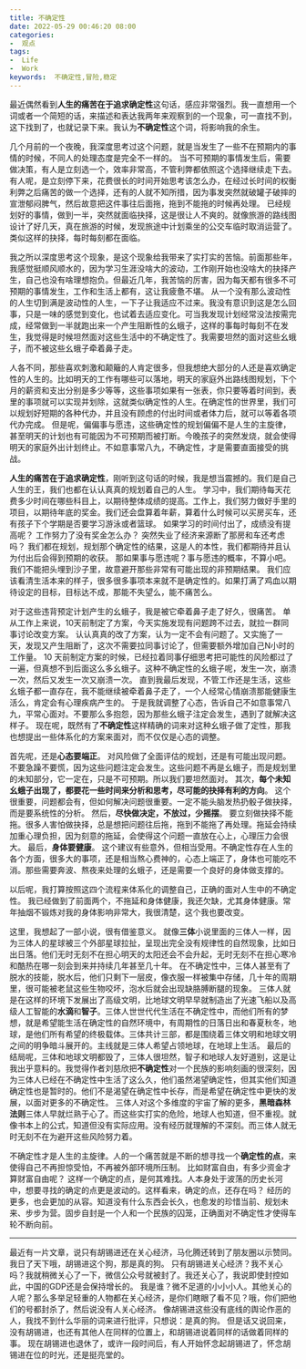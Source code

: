 ```yaml
---
title: 不确定性
date: 2022-05-29 00:46:20 08:00
categories:
-  观点
tags:
-  Life
-  Work
keywords:  不确定性,冒险,稳定
---
```


最近偶然看到**人生的痛苦在于追求确定性**这句话，感应非常强烈。我一直想用一个词或者一个简短的话，来描述和表达我两年来观察到的一个现象，可一直找不到，这下找到了，也就记录下来。我认为**不确定性**这个词，将影响我的余生。

几个月前的一个夜晚，我深度思考过这个问题，就是当发生了一些不在预期内的事情的时候，不同人的处理态度是完全不一样的。
当不可预期的事情发生后，需要做决策，有人是立刻选一个，效率非常高，不管利弊都依照这个选择继续走下去。有人呢，是立刻停下来，花费很长的时间开始思考该怎么办，在经过长时间的权衡利弊之后痛苦的做一个选择，还有的人就不知所措，因为事发突然就破罐子破摔的宣泄郁闷脾气，然后故意把这件事往后面拖，拖到不能拖的时候再处理。
已经规划好的事情，做到一半，突然就面临抉择，这是很让人不爽的。就像旅游的路线图设计了好几天，真在旅游的时候，发现旅途中计划乘坐的公交车临时取消运营了。类似这样的抉择，每时每刻都在面临。

<!-- more -->

我之所以深度思考这个现象，是这个现象给我带来了实打实的苦恼。前面那些年，我感觉挺顺风顺水的，因为学习生涯没啥大的波动，工作刚开始也没啥大的抉择产生，自己也没有啥理想抱负。但最近几年，我苦恼的厉害，因为每天都有很多不可预期的事情发生，工作和生活上都有，这让我疲惫不堪。
从一个没有那么波动性的人生切到满是波动性的人生，一下子让我适应不过来。我没有意识到这是怎么回事，只是一味的感觉到变化，也试着去适应变化。可当我发现计划经常没法按需完成，经常做到一半就跑出来一个产生阻断性的幺蛾子，这样的事每时每刻不在发生，我觉得是时候坦然面对这些生活中的不确定性了。我需要坦然的面对这些幺蛾子，而不被这些幺蛾子牵着鼻子走。

人各不同，那些喜欢刺激和颠簸的人肯定很多，但我想绝大部分的人还是喜欢确定性的人生的。比如明天的工作有哪些可以落地，明天的家庭外出路线图规划，下个月的薪资和支出分别是多少等等，这些事项如果有一张表，你只要等着时间到，表里的事项就可以实现并划除，这就类似确定性的人生。在确定性的世界里，我们可以规划好短期的各种代办，并且没有顾虑的付出时间或者体力后，就可以等着各项代办完成。
但是呢，偏偏事与愿违，这些确定性的规划偏偏不是人生的主旋律，甚至明天的计划也有可能因为不可预期而被打断。今晚孩子的突然发烧，就会使得明天的家庭外出计划终止。不如意事常八九，不确定性，才是需要直面接受的挑战。

**人生的痛苦在于追求确定性**，刚听到这句话的时候，我是想当震撼的。我们是自己人生的王，我们也都在认认真真的规划着自己的人生。
学习中，我们期待每天花费多少时间在哪些科目上，以期待整体成绩的提高。工作上，我们努力做好手里的项目，以期待年底的奖金。我们还会盘算着年薪，算着什么时候可以买房买车，还有孩子下个学期是否要学习游泳或者篮球。
如果学习的时间付出了，成绩没有提高呢？
工作努力了没有奖金怎么办？
突然失业了经济来源断了那房和车还考虑吗？
我们都在规划，规划那个确定性的结果，这是人的本性，我们都期待并且认为付出后会得到预期的收获。
那如果事与愿违呢？事与愿违的概率，不算小吧。我们不能把头埋到沙子里，故意避开那些非常有可能出现的非预期结果。
我们应该看清生活本来的样子，很多很多事项本来就不是确定性的。如果打满了鸡血以期待设定的目标，目标达不成，那能不失望么，能不痛苦么。

对于这些违背预定计划产生的幺蛾子，我是被它牵着鼻子走了好久，很痛苦。
单从工作上来说，10天前制定了方案，今天实施发现有问题跨不过去，就拉一群同事讨论改变方案。
认认真真的改了方案，认为一定不会有问题了。又实施了一天，发现又产生阻断了，这次不需要拉同事讨论了，但需要额外增加自己N小时的工作量。
10 天前制定方案的时候，已经拉着同事仔细思考把可能性的风险都过了一遍，但真想不到后面这么多幺蛾子。这种不确定性的幺蛾子呢，发生一次，崩溃一次，然后又发生一次又崩溃一次。
直到我最后发现，不管工作还是生活，这些幺蛾子都一直存在，我不能继续被牵着鼻子走了，一个人经常心情崩溃那能健康生活么，肯定会有心理疾病产生的。
于是我就调整了心态，告诉自己不如意事常八九，平常心面对。不要那么多抱怨，因为那些幺蛾子注定会发生，遇到了就解决这样子。
现在呢，既然有了**不确定性**这样精确的词来对这种幺蛾子做了定性，那我也想提出一些体系化的方案来面对，而不仅仅是心态的调整。

首先呢，还是**心态要端正**。
对风险做了全面评估的规划，还是有可能出现问题。不要急躁不要慌，因为这些问题注定会发生。这些问题不再是幺蛾子，而是规划里的未知部分，它一定在，只是不可预期。所以我们要坦然面对。
其次，**每个未知幺蛾子出现了，都要花一些时间来分析和思考，尽可能的抉择有利的方向**。
这个很重要，问题都会有，但如何解决问题很重要。一定不能头脑发热扔骰子做抉择，而是要系统性的分析。
然后，**尽快做决定，不放过，少摇摆**。
要立刻做抉择不能拖。很多人害怕做抉择，总是想把问题往后拖，拖到不能拖了再处理。拖延会持续加重心理负担，因为刻意的拖延，会使得这个问题一直放在心上，心理压力会很大。
最后，**身体要健康**。
这个建议有些意外，但相当受用。不确定性存在人生的各个方面，很多大的事项，还是相当熬心费神的，心态上端正了，身体也可能吃不消。那些需要奔波、熬夜来处理的幺蛾子，还是需要一个良好的身体做支撑的。

以后呢，我打算按照这四个流程来体系化的调整自己，正确的面对人生中的不确定性。
我已经做到了前面两个，不拖延和身体健康，我还欠缺，尤其身体健康。常年抽烟不锻炼对我的身体影响非常大，我很清楚，这个我也要改变。

这里，我想起了一部小说，很有借鉴意义。
就像**三体**小说里面的三体人一样，因为三体人的星球被三个外部星球拉扯，呈现出完全没有规律性的自然现象，比如日出日落。他们无时无刻不在担心明天的太阳还会不会升起，无时无刻不在担心寒冷和酷热在哪一刻会到来并持续几年甚至几十年。
在不确定性中，三体人甚至有了脱水的技能，脱水后，他们只剩下一层皮，像衣服一样被集中存储，几十年的周期里，很可能被老鼠这些生物咬坏，泡水后就会出现缺胳膊断腿的现象。
三体人就是在这样的环境下发展出了高级文明，比地球文明早早就制造出了光速飞船以及高级人工智能的**水滴**和**智子**。三体人世世代代生活在不确定性中，而他们所有的梦想，就是希望能生活在确定性的自然环境中，有周期性的日落日出和春夏秋冬，地球，是他们所有希望的终极载体。三体共计三部，都是围绕着三体文明和地球文明之间的明争暗斗展开的。主线就是三体人希望占领地球，在地球上生活。
最后的结局呢，三体和地球文明都毁了，三体人很坦然，智子和地球人友好道别，这是让我出乎意料的。我觉得作者刘慈欣把**不确定性**对一个民族的影响刻画的很深刻，因为三体人已经在不确定性中生活了这么久，他们虽然渴望确定性，但其实他们知道确定性也是暂时的。他们不是渴望在确定性中长存，而是希望在确定性中更快的发展，以面对更多的不确定性。
三体人对这个多维度的宇宙了解的更多，**黑暗森林法则**三体人早就烂熟于心了。而这些实打实的危险，地球人也知道，但不重视。就像书本上的公式，知道但没有实际应用。没有经历就理解的不深刻。而三体人就无时无刻不在为避开这些风险努力着。

不确定性才是人生的主旋律。人的一个痛苦就是不断的想寻找一个**确定性的点**，来使得自己不再担惊受怕，不再被外部环境所压制。
比如财富自由，有多少资金才算财富自由呢？
这样一个确定的点，是何其难找。人本身处于波荡的历史长河中，想要寻找的确定的点更是波动的。这样看来，确定的点，还存在吗？
经历的更多，也会更加的从容。知道没有什么东西会长久，也愈发的珍惜当前、规划未来、步步为营。固步自封是一个人和一个民族的囚笼，正确面对不确定性才使得车轮不断向前。

---

最近有一片文章，说只有胡锡进还在关心经济，马化腾还转到了朋友圈以示赞同。
我日了天下哦，胡锡进这个狗，那是真的狗。
只有胡锡进关心经济？我不关心吗？我就稍微关心了一下，微信公众号就被封了。我还关心了，我说即使封控如此，中国的GDP还是会保持增长的。
我是谁？微不足道的小小小人。其他关心的人呢？那么多举足轻重的人物都在关心经济，是你们瞎眼了看不见？哦，你们把他们的号都封杀了，然后说没有人关心经济。
像胡锡进这些没有底线的舆论作恶的人，我找不到什么华丽的词来进行批评，只想说：是真的狗。
但是话又说回来，没有胡锡进，也还有其他人在同样的位置上，和胡锡进说着同样的话做着同样的事。
现在胡锡进也退休了，或许一段时间后，有人开始怀念起胡锡进了，怀念胡锡进在位的时光，还是挺亮堂的。